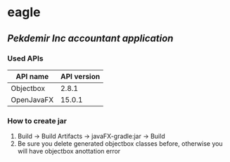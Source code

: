 # **eagle**
## _Pekdemir Inc accountant application_
### Used APIs
|API name|API version|
|--------|-----------|
|Objectbox|2.8.1|
|OpenJavaFX|15.0.1|

### How to create jar
1. Build -> Build Artifacts -> javaFX-gradle:jar -> Build
2. Be sure you delete generated objectbox classes before, otherwise you will have objectbox anottation error



